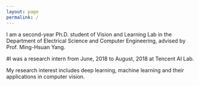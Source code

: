 ```yaml
---
layout: page
permalink: /
---
```


I am a second-year Ph.D. student of Vision and Learning Lab in the Department of Electrical Science and Computer Engineering,  advised by Prof. Ming-Hsuan Yang. 

#I was a research intern from June, 2018 to August, 2018 at Tencent AI Lab. 

My research interest includes deep learning, machine learning and their applications in computer vision. 


